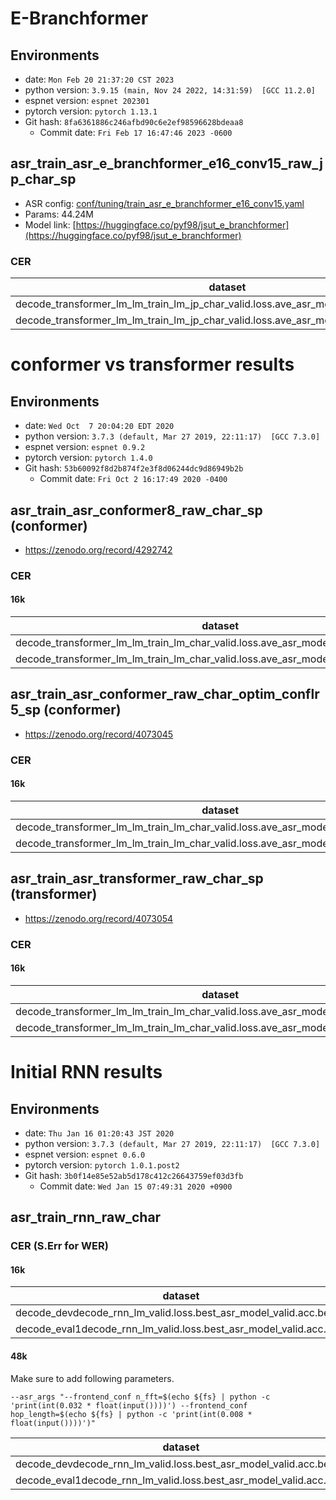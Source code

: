 # E-Branchformer
## Environments
- date: `Mon Feb 20 21:37:20 CST 2023`
- python version: `3.9.15 (main, Nov 24 2022, 14:31:59)  [GCC 11.2.0]`
- espnet version: `espnet 202301`
- pytorch version: `pytorch 1.13.1`
- Git hash: `8fa6361886c246afbd90c6e2ef98596628bdeaa8`
  - Commit date: `Fri Feb 17 16:47:46 2023 -0600`

## asr_train_asr_e_branchformer_e16_conv15_raw_jp_char_sp
- ASR config: [conf/tuning/train_asr_e_branchformer_e16_conv15.yaml](conf/tuning/train_asr_e_branchformer_e16_conv15.yaml)
- Params: 44.24M
- Model link: [https://huggingface.co/pyf98/jsut_e_branchformer](https://huggingface.co/pyf98/jsut_e_branchformer)

### CER

|dataset|Snt|Wrd|Corr|Sub|Del|Ins|Err|S.Err|
|---|---|---|---|---|---|---|---|---|
|decode_transformer_lm_lm_train_lm_jp_char_valid.loss.ave_asr_model_valid.acc.ave/dev|250|6349|89.3|8.4|2.2|1.1|11.8|85.2|
|decode_transformer_lm_lm_train_lm_jp_char_valid.loss.ave_asr_model_valid.acc.ave/eval1|250|5928|88.2|9.6|2.2|1.1|13.0|88.0|


# conformer vs transformer results
## Environments
- date: `Wed Oct  7 20:04:20 EDT 2020`
- python version: `3.7.3 (default, Mar 27 2019, 22:11:17)  [GCC 7.3.0]`
- espnet version: `espnet 0.9.2`
- pytorch version: `pytorch 1.4.0`
- Git hash: `53b60092f8d2b874f2e3f8d06244dc9d86949b2b`
  - Commit date: `Fri Oct 2 16:17:49 2020 -0400`

## asr_train_asr_conformer8_raw_char_sp (conformer)
- https://zenodo.org/record/4292742

### CER
#### 16k

|dataset|Snt|Wrd|Corr|Sub|Del|Ins|Err|S.Err|
|---|---|---|---|---|---|---|---|---|
|decode_transformer_lm_lm_train_lm_char_valid.loss.ave_asr_model_valid.acc.ave/dev|250|6349|89.2|8.6|2.2|1.1|12.0|85.2|
|decode_transformer_lm_lm_train_lm_char_valid.loss.ave_asr_model_valid.acc.ave/eval1|250|5928|87.5|9.9|2.6|1.3|13.9|86.4|


## asr_train_asr_conformer_raw_char_optim_conflr5_sp (conformer)
- https://zenodo.org/record/4073045

### CER
#### 16k

|dataset|Snt|Wrd|Corr|Sub|Del|Ins|Err|S.Err|
|---|---|---|---|---|---|---|---|---|
|decode_transformer_lm_lm_train_lm_char_valid.loss.ave_asr_model_valid.acc.ave/dev|250|6349|87.4|10.3|2.4|1.4|14.0|88.8|
|decode_transformer_lm_lm_train_lm_char_valid.loss.ave_asr_model_valid.acc.ave/eval1|250|5928|86.2|11.0|2.8|1.2|14.9|90.0|

## asr_train_asr_transformer_raw_char_sp (transformer)
- https://zenodo.org/record/4073054

### CER
#### 16k

|dataset|Snt|Wrd|Corr|Sub|Del|Ins|Err|S.Err|
|---|---|---|---|---|---|---|---|---|
|decode_transformer_lm_lm_train_lm_char_valid.loss.ave_asr_model_valid.acc.ave/dev|250|6349|85.8|11.0|3.2|1.6|15.8|91.2|
|decode_transformer_lm_lm_train_lm_char_valid.loss.ave_asr_model_valid.acc.ave/eval1|250|5928|84.1|12.5|3.5|1.7|17.6|93.6|

# Initial RNN results
## Environments
- date: `Thu Jan 16 01:20:43 JST 2020`
- python version: `3.7.3 (default, Mar 27 2019, 22:11:17)  [GCC 7.3.0]`
- espnet version: `espnet 0.6.0`
- pytorch version: `pytorch 1.0.1.post2`
- Git hash: `3b0f14e85e52ab5d178c412c26643759ef03d3fb`
  - Commit date: `Wed Jan 15 07:49:31 2020 +0900`

## asr_train_rnn_raw_char
### CER (S.Err for WER)

#### 16k

|dataset|Snt|Wrd|Corr|Sub|Del|Ins|Err|S.Err|
|---|---|---|---|---|---|---|---|---|
|decode_devdecode_rnn_lm_valid.loss.best_asr_model_valid.acc.best|250|6349|83.4|12.5|4.1|1.5|18.1|95.2|
|decode_eval1decode_rnn_lm_valid.loss.best_asr_model_valid.acc.best|250|5928|82.5|13.5|4.0|1.7|19.1|95.2|

#### 48k

Make sure to add following parameters.
```
--asr_args "--frontend_conf n_fft=$(echo ${fs} | python -c 'print(int(0.032 * float(input())))') --frontend_conf hop_length=$(echo ${fs} | python -c 'print(int(0.008 * float(input())))')"
```

|dataset|Snt|Wrd|Corr|Sub|Del|Ins|Err|S.Err|
|---|---|---|---|---|---|---|---|---|
|decode_devdecode_rnn_lm_valid.loss.best_asr_model_valid.acc.best|250|6349|84.7|12.0|3.3|1.7|17.0|94.8|
|decode_eval1decode_rnn_lm_valid.loss.best_asr_model_valid.acc.best|250|5928|83.5|13.1|3.4|1.6|18.0|94.8|
